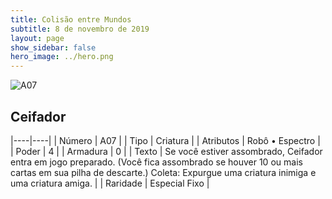 ```yaml
---
title: Colisão entre Mundos
subtitle: 8 de novembro de 2019
layout: page
show_sidebar: false
hero_image: ../hero.png
---
```


![A07](https://cdn.keyforgegame.com/media/card_front/pt/453_A07_7CPMJ6WMGP9J_pt.png)

## Ceifador

|----|----|
| Número | A07 |
| Tipo | Criatura |
| Atributos | Robô • Espectro |
| Poder | 4 |
| Armadura | 0 |
| Texto | Se você estiver assombrado, Ceifador entra em jogo preparado. (Você fica assombrado  se houver 10 ou mais cartas em sua pilha  de descarte.) Coleta: Expurgue uma criatura inimiga e uma criatura amiga. |
| Raridade | Especial Fixo |
